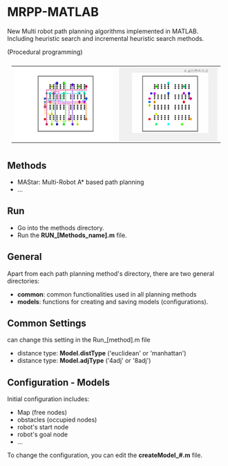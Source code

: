 # MRPP-MATLAB

New Multi robot path planning algorithms implemented in MATLAB.
Including heuristic search and incremental heuristic search methods.

(Procedural programming)


<table style="padding:10px">
  <tr>
    <td><img src="./MAStar/Results/sim-1.jpg" align="right" alt="2"></td>
    <td><img src="./MAStar/Results/sim-1.gif" align="right" alt="2"></td>
  </tr>
</table>

## Methods

- MAStar: Multi-Robot A* based path planning
- ...

## Run

- Go into the methods directory.
- Run the **RUN_[Methods_name].m** file.

## General

Apart from each path planning method's directory, there are two general directories:

- **common**: common functionalities used in all planning methods
- **models**: functions for creating and saving models (configurations).

## Common Settings

can change this setting in the Run_[method].m file

- distance type: **Model.distType** ('euclidean' or 'manhattan')
- distance type: **Model.adjType** ('4adj' or '8adj')

## Configuration - Models

Initial configuration includes:

- Map (free nodes)
- obstacles (occupied nodes)
- robot's start node
- robot's goal node
- ...

To change the configuration, you can edit the **createModel_#.m** file.
